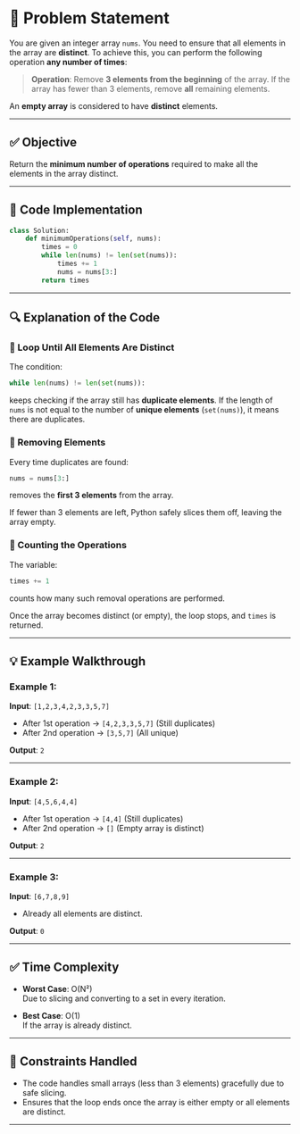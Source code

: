 
# 🧠 Problem Statement

You are given an integer array `nums`. You need to ensure that all elements in the array are **distinct**. To achieve this, you can perform the following operation **any number of times**:

> **Operation**: Remove **3 elements from the beginning** of the array. If the array has fewer than 3 elements, remove **all** remaining elements.

An **empty array** is considered to have **distinct** elements.

---

## ✅ Objective

Return the **minimum number of operations** required to make all the elements in the array distinct.

---

## 🧮 Code Implementation

```python
class Solution:
    def minimumOperations(self, nums):
        times = 0
        while len(nums) != len(set(nums)):
            times += 1
            nums = nums[3:]
        return times
```

---

## 🔍 Explanation of the Code

### 🔁 Loop Until All Elements Are Distinct

The condition:
```python
while len(nums) != len(set(nums)):
```
keeps checking if the array still has **duplicate elements**. If the length of `nums` is not equal to the number of **unique elements** (`set(nums)`), it means there are duplicates.

### 🧹 Removing Elements

Every time duplicates are found:
```python
nums = nums[3:]
```
removes the **first 3 elements** from the array.

If fewer than 3 elements are left, Python safely slices them off, leaving the array empty.

### 🔢 Counting the Operations

The variable:
```python
times += 1
```
counts how many such removal operations are performed.

Once the array becomes distinct (or empty), the loop stops, and `times` is returned.

---

## 💡 Example Walkthrough

### Example 1:
**Input**: `[1,2,3,4,2,3,3,5,7]`

- After 1st operation → `[4,2,3,3,5,7]` (Still duplicates)
- After 2nd operation → `[3,5,7]` (All unique)

**Output**: `2`

---

### Example 2:
**Input**: `[4,5,6,4,4]`

- After 1st operation → `[4,4]` (Still duplicates)
- After 2nd operation → `[]` (Empty array is distinct)

**Output**: `2`

---

### Example 3:
**Input**: `[6,7,8,9]`

- Already all elements are distinct.

**Output**: `0`

---

## ✅ Time Complexity

- **Worst Case**: O(N²)  
  Due to slicing and converting to a set in every iteration.

- **Best Case**: O(1)  
  If the array is already distinct.

---

## 📌 Constraints Handled

- The code handles small arrays (less than 3 elements) gracefully due to safe slicing.
- Ensures that the loop ends once the array is either empty or all elements are distinct.

---
